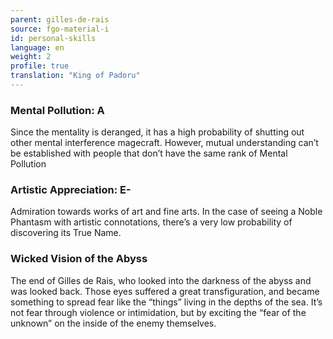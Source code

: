 ```yaml
---
parent: gilles-de-rais
source: fgo-material-i
id: personal-skills
language: en
weight: 2
profile: true
translation: "King of Padoru"
---
```


### Mental Pollution: A

Since the mentality is deranged, it has a high probability of shutting out other mental interference magecraft.
However, mutual understanding can’t be established with people that don’t have the same rank of Mental Pollution

### Artistic Appreciation: E-

Admiration towards works of art and fine arts.
In the case of seeing a Noble Phantasm with artistic connotations, there’s a very low probability of discovering its True Name.

### Wicked Vision of the Abyss

The end of Gilles de Rais, who looked into the darkness of the abyss and was looked back.
Those eyes suffered a great transfiguration, and became something to spread fear like the “things” living in the depths of the sea.
It’s not fear through violence or intimidation, but by exciting the “fear of the unknown” on the inside of the enemy themselves.

